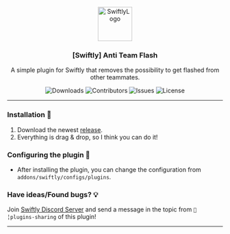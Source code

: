 <p align="center">
  <a href="https://github.com/swiftly-solution/swiftly_antiteamflash">
    <img src="https://cdn.swiftlycs2.net/swiftly-logo.png" alt="SwiftlyLogo" width="80" height="80">
  </a>

  <h3 align="center">[Swiftly] Anti Team Flash</h3>

  <p align="center">
    A simple plugin for Swiftly that removes the possibility to get flashed from other teammates.
    <br/>
  </p>
</p>


<p align="center">
  <img src="https://img.shields.io/github/downloads/swiftly-solution/swiftly_antiteamflash/total" alt="Downloads"> 
  <img src="https://img.shields.io/github/contributors/swiftly-solution/swiftly_antiteamflash?color=dark-green" alt="Contributors">
  <img src="https://img.shields.io/github/issues/swiftly-solution/swiftly_antiteamflash" alt="Issues">
  <img src="https://img.shields.io/github/license/swiftly-solution/swiftly_antiteamflash" alt="License">
</p>

---

### Installation 👀

1. Download the newest [release](https://github.com/swiftly-solution/swiftly_antiflash/releases).
2. Everything is drag & drop, so I think you can do it!

### Configuring the plugin 🧐

* After installing the plugin, you can change the configuration from `addons/swiftly/configs/plugins`.

### Have ideas/Found bugs? 💡
Join [Swiftly Discord Server](https://swiftlycs2.net/discord) and send a message in the topic from `📕╎plugins-sharing` of this plugin!

---
